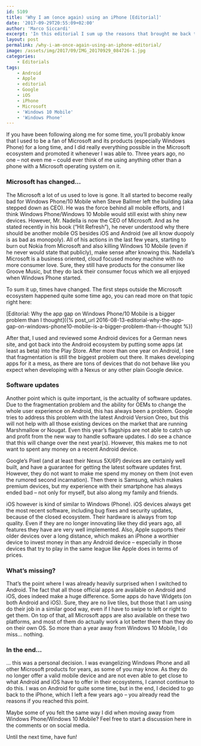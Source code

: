 ```yaml
---
id: 5109
title: 'Why I am (once again) using an iPhone [Editorial]'
date: '2017-09-29T20:55:09+02:00'
author: 'Marco Siccardi'
excerpt: 'In this editorial I sum up the reasons that brought me back to the iPhone as my daily driver.'
layout: post
permalink: /why-i-am-once-again-using-an-iphone-editorial/
image: /assets/img/2017/09/IMG_20170929_084726-1.jpg
categories:
    - Editorials
tags:
    - Android
    - Apple
    - editorial
    - Google
    - iOS
    - iPhone
    - Microsoft
    - 'Windows 10 Mobile'
    - 'Windows Phone'
---
```


If you have been following along me for some time, you’ll probably know that I used to be a fan of Microsoft and its products (especially Windows Phone) for a long time, and I did really everything possible in the Microsoft ecosystem and promoted it whenever I was able to. Three years ago, no one – not even me – could ever think of me using anything other than a phone with a Microsoft operating system on it.

### Microsoft has changed…

The Microsoft a lot of us used to love is gone. It all started to become really bad for Windows Phone/10 Mobile when Steve Ballmer left the building (aka stepped down as CEO). He was the force behind all mobile efforts, and I think Windows Phone/Windows 10 Mobile would still exist with shiny new devices. However, Mr. Nadella is now the CEO of Microsoft. And as he stated recently in his book (“Hit Refresh”), he never understood why there should be another mobile OS besides iOS and Android (we all know <span id="BS442308038"></span><span id="OS442308038">duopoly </span>is as bad as monopoly). All of his actions in the last few years, starting to burn out Nokia from Microsoft and also killing Windows 10 Mobile (even if he never would state that publicly), make sense after knowing this. Nadella’s Microsoft is a business oriented, cloud focused money machine with no more consumer love. Sure, they still have products for the consumer like Groove Music, but they do lack their consumer focus which we all enjoyed when Windows Phone started.

To sum it up, times have changed. The first steps outside the Microsoft ecosystem happened quite some time ago, you can read more on that topic right here:

[Editorial: Why the app gap on Windows Phone/10 Mobile is a bigger problem than I thought]({% post_url 2016-08-13-editorial-why-the-app-gap-on-windows-phone10-mobile-is-a-bigger-problem-than-i-thought %})


After that, I used and reviewed some Android devices for a German news site, and got back into the Android ecosystem by putting some apps (at least as beta) into the Play Store. After more than one year on Android, I see that fragmentation is still the biggest problem out there. It makes developing apps for it a mess, as there are tons of devices that do not behave like you expect when developing with a Nexus or any other plain Google device.

### Software updates

Another point which is quite important, is the actuality of software updates. Due to the fragmentation problem and the ability for OEMs to change the whole user experience on Android, this has always been a problem. Google tries to address this problem with the latest Android Version Oreo, but this will not help with all those existing devices on the market that are running Marshmallow or Nougat. Even this year’s flagships are not able to catch up and profit from the new way to handle software updates. I do see a chance that this will change over the next year(s). However, this makes me to not want to spent any money on a recent Android device.

Google’s Pixel (and at least their Nexus 5X/6P) devices are certainly well built, and have a guarantee for getting the latest software updates first. However, they do not want to make me spend my money on them (not even the rumored second incarnation). Then there is Samsung, which makes premium devices, but my experience with their smartphone has always ended bad – not only for myself, but also along my family and friends.

iOS however is kind of similar to Windows (Phone). iOS devices always get the most recent software, including bug fixes and security updates, because of the closed ecosystem. Their hardware is always from top quality. Even if they are no longer innovating like they did years ago, all features they have are very well implemented. Also, Apple supports their older devices over a long distance, which makes an iPhone a worthier device to invest money in than any Android device – especially in those devices that try to play in the same league like Apple does in terms of prices.

### What’s missing?

That’s the point where I was already heavily surprised when I switched to Android. The fact that all those official apps are available on Android and iOS, does indeed make a huge difference. Some apps do have Widgets (on both Android and iOS). Sure, they are no live tiles, but those that I am using do their job in a similar good way, even if I have to swipe to left or right to get them. On top of that, all Microsoft apps are also available on these two platforms, and most of them do actually work a lot better there than they do on their own OS. So more than a year away from Windows 10 Mobile, I do miss… nothing.

### In the end…

… this was a personal decision. I was evangelizing Windows Phone and all other Microsoft products for years, as some of you may know. As they do no longer offer a valid mobile device and are not even able to get close to what Android and iOS have to offer in their ecosystems, I cannot continue to do this. I was on Android for quite some time, but in the end, I decided to go back to the iPhone, which I left a few years ago – you already read the reasons if you reached this point.

Maybe some of you felt the same way I did when moving away from Windows Phone/Windows 10 Mobile? Feel free to start a discussion here in the comments or on social media.

Until the next time, have fun!